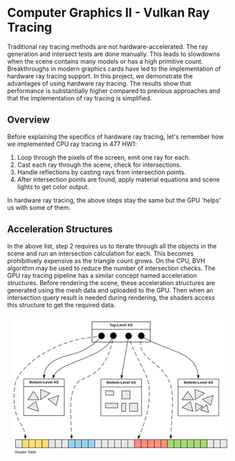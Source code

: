 # Computer Graphics II - Vulkan Ray Tracing

Traditional ray tracing methods are not hardware-accelerated. The ray generation and intersect tests are done manually. This leads to slowdowns when the scene contains many models or has a high primitive count.
Breakthroughs in modern graphics cards have led to the implementation of hardware ray tracing support. In this project, we demonstrate the advantages of using hardware ray tracing. The results show that performance is substantially higher compared
to previous approaches and that the implementation of ray tracing is simplified.

## Overview

Before explaining the specifics of hardware ray tracing, let's remember how we implemented CPU ray tracing in 477 HW1:

1. Loop through the pixels of the screen, emit one ray for each.
2. Cast each ray through the scene, check for intersections.
3. Handle reflections by casting rays from intersection points.
4. After intersection points are found, apply material equations and scene lights to get color output.

In hardware ray tracing, the above steps stay the same but the GPU 'helps' us with some of them.

## Acceleration Structures

In the above list, step 2 requires us to iterate through all the objects in the scene and run an intersection calculation for each. This becomes prohibitively expensive as the triangle count grows. On the CPU, BVH algorithm may be used to reduce the number
of intersection checks. The GPU ray tracing pipeline has a similar concept named acceleration structures. Before rendering the scene, these acceleration structures are generated using the mesh data and uploaded to the GPU. Then when an intersection query
result is needed during rendering, the shaders access this structure to get the required data.

<div style="display: flex;">
  <img src="acc.png" alt="Image 2" style="flex: 85%; padding: 10px;">
</div>


